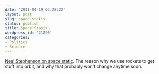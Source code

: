 ```yaml
---
date: '2011-04-19 02:28:22'
layout: post
slug: space-statis
status: publish
title: Space Stasis
wordpress_id: '21896'
categories:
- Politics
- Science
---
```


[Neal Stephenson on space static](http://www.slate.com/id/2283469/pagenum/all/). The reason why we use rockets to get stuff into orbit, and why that probably won't change anytime soon.
